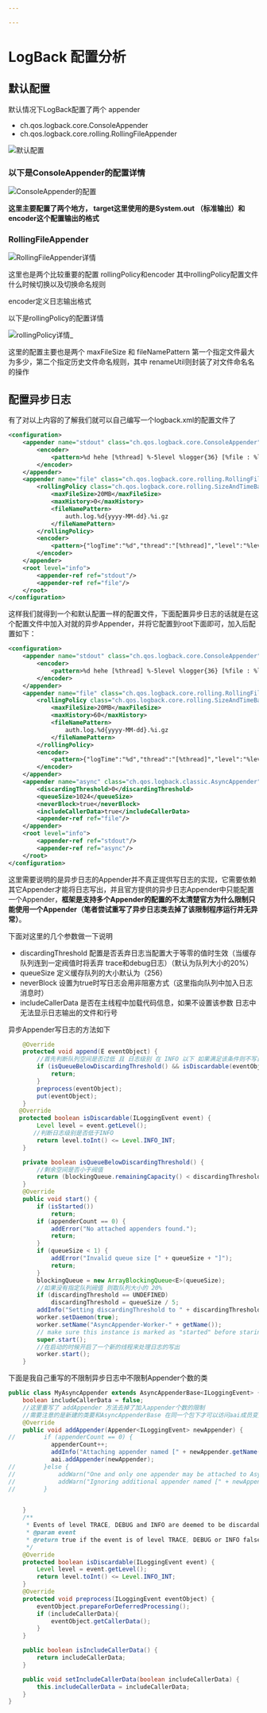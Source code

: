 ```yaml
---

---
```


# LogBack 配置分析

## 默认配置

默认情况下LogBack配置了两个 appender

- ch.qos.logback.core.ConsoleAppender
- ch.qos.logback.core.rolling.RollingFileAppender

![默认配置](img/defaultAppenders.png)

### 以下是ConsoleAppender的配置详情

![ConsoleAppender的配置](img\consoleappender.png)

**这里主要配置了两个地方， target这里使用的是System.out （标准输出）和encoder这个配置输出的格式**

### RollingFileAppender

![RollingFileAppender详情](img\rollingFileAppender.png)

这里也是两个比较重要的配置 rollingPolicy和encoder 其中rollingPolicy配置文件什么时候切换以及切换命名规则

encoder定义日志输出格式

以下是rollingPolicy的配置详情

![rollingPolicy详情](img/rollingPolicy.png)_

这里的配置主要也是两个 maxFileSize 和 fileNamePattern 第一个指定文件最大为多少，第二个指定历史文件命名规则，其中 renameUtil则封装了对文件命名名的操作

## 配置异步日志

有了对以上内容的了解我们就可以自己编写一个logback.xml的配置文件了

```xml
<configuration>
    <appender name="stdout" class="ch.qos.logback.core.ConsoleAppender">
        <encoder>
            <pattern>%d hehe [%thread] %-5level %logger{36} [%file : %line] - %msg%n</pattern>
        </encoder>
    </appender>
    <appender name="file" class="ch.qos.logback.core.rolling.RollingFileAppender">
        <rollingPolicy class="ch.qos.logback.core.rolling.SizeAndTimeBasedRollingPolicy">
            <maxFileSize>20MB</maxFileSize>
            <maxHistory>0</maxHistory>
            <fileNamePattern>
                auth.log.%d{yyyy-MM-dd}.%i.gz
            </fileNamePattern>
        </rollingPolicy>
        <encoder>
            <pattern>{"logTime":"%d","thread":"[%thread]","level":"%level","logger":"%logger","file":"%file","line":%line,"msg":"%msg"}%n</pattern>
        </encoder>
    </appender>
    <root level="info">
        <appender-ref ref="stdout"/>
        <appender-ref ref="file"/>
    </root>
</configuration>
```

这样我们就得到一个和默认配置一样的配置文件，下面配置异步日志的话就是在这个配置文件中加入对就的异步Appender，并将它配置到root下面即可，加入后配置如下：

```xml
<configuration>
    <appender name="stdout" class="ch.qos.logback.core.ConsoleAppender">
        <encoder>
            <pattern>%d hehe [%thread] %-5level %logger{36} [%file : %line] - %msg%n</pattern>
        </encoder>
    </appender>
    <appender name="file" class="ch.qos.logback.core.rolling.RollingFileAppender">
        <rollingPolicy class="ch.qos.logback.core.rolling.SizeAndTimeBasedRollingPolicy">
            <maxFileSize>20MB</maxFileSize>
            <maxHistory>60</maxHistory>
            <fileNamePattern>
                auth.log.%d{yyyy-MM-dd}.%i.gz
            </fileNamePattern>
        </rollingPolicy>
        <encoder>
            <pattern>{"logTime":"%d","thread":"[%thread]","level":"%level","logger":"%logger","file":"%file","line":%line,"msg":"%msg"}%n</pattern>
        </encoder>
    </appender>
    <appender name="async" class="ch.qos.logback.classic.AsyncAppender">
        <discardingThreshold>0</discardingThreshold>
        <queueSize>1024</queueSize>
        <neverBlock>true</neverBlock>
        <includeCallerData>true</includeCallerData>        
        <appender-ref ref="file"/>
    </appender>
    <root level="info">
        <appender-ref ref="stdout"/>
        <appender-ref ref="async"/>
    </root>
</configuration>
```

这里需要说明的是异步日志的Appender并不真正提供写日志的实现，它需要依赖其它Appender才能将日志写出，并且官方提供的异步日志Appender中只能配置一个Appender，**框架是支持多个Appender的配置的不太清楚官方为什么限制只能使用一个Appender（笔者尝试重写了异步日志类去掉了该限制程序运行并无异常）**。

下面对这里的几个参数做一下说明 

- discardingThreshold 配置是否丢弃日志当配置大于等零的值时生效（当缓存队列连到一定阀值时将丢弃 trace和debug日志）（默认为队列大小的20%）
- queueSize 定义缓存队列的大小默认为（256）
- neverBlock 设置为true时写日志会用非阻塞方式（这里指向队列中加入日志消息时）
- includeCallerData 是否在主线程中加载代码信息，如果不设置该参数 日志中无法显示日志输出的文件和行号

异步Appender写日志的方法如下

```java
    @Override
    protected void append(E eventObject) {
        //首先判断队列空间是否过低 且 日志级别 在 INFO 以下 如果满足该条件则不写日志
        if (isQueueBelowDiscardingThreshold() && isDiscardable(eventObject)) {
            return;
        }
        preprocess(eventObject);
        put(eventObject);
    }
   @Override
   protected boolean isDiscardable(ILoggingEvent event) {
        Level level = event.getLevel();
       //判断日志级别是否低于INFO
        return level.toInt() <= Level.INFO_INT;
    }

    private boolean isQueueBelowDiscardingThreshold() {
        //剩余空间是否小于阀值
        return (blockingQueue.remainingCapacity() < discardingThreshold);
    }
    @Override
    public void start() {
        if (isStarted())
            return;
        if (appenderCount == 0) {
            addError("No attached appenders found.");
            return;
        }
        if (queueSize < 1) {
            addError("Invalid queue size [" + queueSize + "]");
            return;
        }
        blockingQueue = new ArrayBlockingQueue<E>(queueSize);
        //如果没有指定队列阀值 则取队列大小的 20%
        if (discardingThreshold == UNDEFINED)
            discardingThreshold = queueSize / 5;
        addInfo("Setting discardingThreshold to " + discardingThreshold);
        worker.setDaemon(true);
        worker.setName("AsyncAppender-Worker-" + getName());
        // make sure this instance is marked as "started" before staring the worker Thread
        super.start();
        //在启动的时候开启了一个新的线程来处理日志的写出
        worker.start();
    }
```

下面是我自己重写的不限制异步日志中不限制Appender个数的类

```java
public class MyAsyncAppender extends AsyncAppenderBase<ILoggingEvent> {
    boolean includeCallerData = false;
    //这里重写了 addAppender 方法去掉了加入appender个数的限制
    //需要注意的是新建的类要和AsyncAppenderBase 在同一个包下才可以访问aai成员变量
    @Override
    public void addAppender(Appender<ILoggingEvent> newAppender) {
//        if (appenderCount == 0) {
            appenderCount++;
            addInfo("Attaching appender named [" + newAppender.getName() + "] to AsyncAppender.");
            aai.addAppender(newAppender);
//        }else {
//            addWarn("One and only one appender may be attached to AsyncAppender.");
//            addWarn("Ignoring additional appender named [" + newAppender.getName() + "]");
//        }


    }
    /**
     * Events of level TRACE, DEBUG and INFO are deemed to be discardable.
     * @param event
     * @return true if the event is of level TRACE, DEBUG or INFO false otherwise.
     */
    @Override
    protected boolean isDiscardable(ILoggingEvent event) {
        Level level = event.getLevel();
        return level.toInt() <= Level.INFO_INT;
    }
    @Override
    protected void preprocess(ILoggingEvent eventObject) {
        eventObject.prepareForDeferredProcessing();
        if (includeCallerData){
            eventObject.getCallerData();
        }
    }

    public boolean isIncludeCallerData() {
        return includeCallerData;
    }

    public void setIncludeCallerData(boolean includeCallerData) {
        this.includeCallerData = includeCallerData;
    }
}
```

